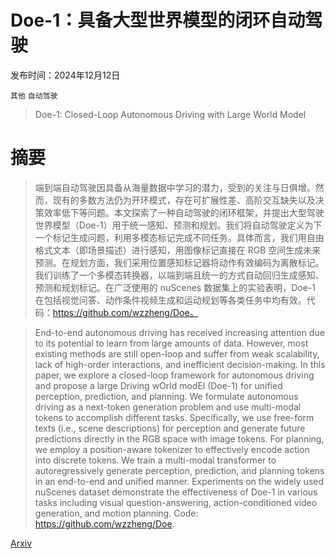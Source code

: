 # Doe-1：具备大型世界模型的闭环自动驾驶

发布时间：2024年12月12日

`其他` `自动驾驶`

> Doe-1: Closed-Loop Autonomous Driving with Large World Model

# 摘要

> 端到端自动驾驶因具备从海量数据中学习的潜力，受到的关注与日俱增。然而，现有的多数方法仍为开环模式，存在可扩展性差、高阶交互缺失以及决策效率低下等问题。本文探索了一种自动驾驶的闭环框架，并提出大型驾驶世界模型（Doe-1）用于统一感知、预测和规划。我们将自动驾驶定义为下一个标记生成问题，利用多模态标记完成不同任务。具体而言，我们用自由格式文本（即场景描述）进行感知，用图像标记直接在 RGB 空间生成未来预测。在规划方面，我们采用位置感知标记器将动作有效编码为离散标记。我们训练了一个多模态转换器，以端到端且统一的方式自动回归生成感知、预测和规划标记。在广泛使用的 nuScenes 数据集上的实验表明，Doe-1 在包括视觉问答、动作条件视频生成和运动规划等各类任务中均有效。代码：https://github.com/wzzheng/Doe。

> End-to-end autonomous driving has received increasing attention due to its potential to learn from large amounts of data. However, most existing methods are still open-loop and suffer from weak scalability, lack of high-order interactions, and inefficient decision-making. In this paper, we explore a closed-loop framework for autonomous driving and propose a large Driving wOrld modEl (Doe-1) for unified perception, prediction, and planning. We formulate autonomous driving as a next-token generation problem and use multi-modal tokens to accomplish different tasks. Specifically, we use free-form texts (i.e., scene descriptions) for perception and generate future predictions directly in the RGB space with image tokens. For planning, we employ a position-aware tokenizer to effectively encode action into discrete tokens. We train a multi-modal transformer to autoregressively generate perception, prediction, and planning tokens in an end-to-end and unified manner. Experiments on the widely used nuScenes dataset demonstrate the effectiveness of Doe-1 in various tasks including visual question-answering, action-conditioned video generation, and motion planning. Code: https://github.com/wzzheng/Doe.

[Arxiv](https://arxiv.org/abs/2412.09627)